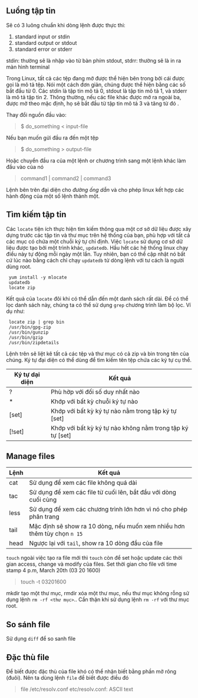 ## Luồng tập tin

Sẽ có 3 luông chuẩn khi dòng lệnh được thực thi:

1. standard input or stdin
2. standard output or stdout
3. standard error or stderr

stdin: thường sẽ là nhập vào từ bàn phím
stdout, stdrr: thường sẽ là in ra màn hình terminal

Trong Linux, tất cả các tệp đang mở được thể hiện bên trong bởi cái được gọi là mô tả tệp. Nói một cách đơn giản, chúng được thể hiện bằng các số bắt đầu từ 0. Các stdin là tập tin mô tả 0, stdout là tập tin mô tả 1, và stderr là mô tả tập tin 2. Thông thường, nếu các file khác được mở ra ngoài ba, được mở theo mặc định, họ sẽ bắt đầu từ tập tin mô tả 3 và tăng từ đó .

Thay đổi nguồn đầu vào:

> $ do_something < input-file

Nếu bạn muốn gửi đầu ra đến một tệp

> $ do_something > output-file

Hoặc chuyển đầu ra của một lệnh or chương trình sang một lệnh khác làm đầu vào của nó

> command1 | command2 | command3

Lệnh bên trên đại diện cho *đường ống dẫn* và cho phép linux kết hợp các hành động của một số lệnh thành một.

## Tìm kiếm tập tin

Các `locate` tiện ích thực hiện tìm kiếm thông qua một cơ sở dữ liệu được xây dựng trước các tập tin và thư mục trên hệ thống của bạn, phù hợp với tất cả các mục có chứa một chuỗi ký tự chỉ định. Việc `locate` sử dụng cơ sở dữ liệu được tạo bởi một trình khác, `updatedb`. Hầu hết các hệ thống linux chạy điều này tự động mỗi ngày một lần. Tuy nhiên, bạn có thể cập nhật nó bất cứ lúc nào bằng cách chỉ chạy `updatedb` từ dòng lệnh với tư cách là người dùng root.

```
 yum install -y mlocate
 updatedb
 locate zip
```
Kết quả của `locate` đôi khi có thể dẫn đến một danh sách rất dài. Để có thể lọc danh sách này, chúng ta có thể sử dụng `grep` chương trình làm bộ lọc. Ví dụ như:

```
 locate zip | grep bin
 /usr/bin/gpg-zip
 /usr/bin/gunzip
 /usr/bin/gzip
 /usr/bin/zipdetails
```
Lệnh trên sẽ liệt kê tất cả các tệp và thư mục có cả zip và bin trong tên của chúng.
Ký tự đại diện có thể dùng để tìm kiếm tên tệp chứa các ký tự cụ thể.

| Ký tự dại diện | Kết quả |
|----------------|---------|
| ? | Phù hờp với đối số duy nhất nào|
| * | Khớp với bất kỳ chuỗi ký tự nào|
| [set] | Khớp với bất kỳ ký tự nào nằm trong tập ký tự [set] |
| [!set] | Khớp với bất kỳ ký tự nào không nằm trong tập ký tự [set] |

## Manage files

| Lệnh | Kết quả |
|------|---------|
| cat | Sử dụng để xem các file không quá dài |
| tac | Sử dụng để xem các file từ cuối lên, bắt đầu với dòng cuối cùng |
| less | Sử dụng để xem các chương trình lớn hơn vì nó cho phép phân trang |
| tail | Mặc định sẽ show ra 10 dòng, nếu muốn xem nhiều hơn thêm tùy chọn `n 15`|
| head | Ngược lại với `tail`, show ra 10 dòng đầu của file|
`touch` ngoài việc tạo ra file mới thì `touch` còn để set hoặc update các thời gian access, change và modify của files.
Set thời gian cho file với time stamp 4 p.m, March 20th (03 20 1600)

> touch -t 03201600 <file>

mkdir tạo một thư mục, rmdir xóa một thư mục, nếu thư mục không rỗng sử dụng lệnh `rm -rf <thư mục>`.. Cẩn thận khi sử dụng lệnh `rm -rf` với thư mục root.

## So sánh file

Sử dụng `diff` để so sanh file

## Đặc thù file
Để biết được đặc thù của file khó có thể nhận biết bằng phần mở rông (đuôi). Nên ta dùng lệnh `file` để biết được điều đó
> file /etc/resolv.conf
> etc/resolv.conf: ASCII text
